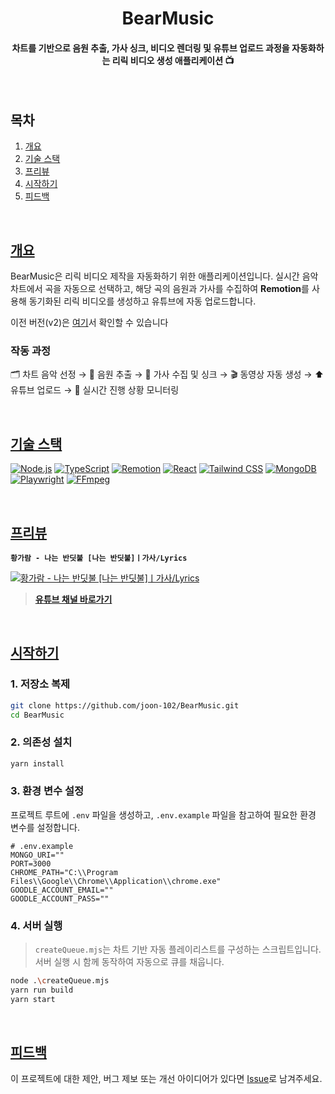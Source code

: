 <div align="center">
  <h1 style="display: flex; align-items: center; justify-content: center; width: 100%;">
    BearMusic
  </h1>
  <h4>
     차트를 기반으로 음원 추출, 가사 싱크, 비디오 렌더링 및 유튜브 업로드 과정을 자동화하는 리릭 비디오 생성 애플리케이션 📺
  </h4>
</div>

<br>

## 목차

1. [개요](#개요)
2. [기술 스택](#기술-스택)
3. [프리뷰](#프리뷰)
4. [시작하기](#시작하기)
5. [피드백](#피드백)

<br/>

## [개요](#목차)
BearMusic은 리릭 비디오 제작을 자동화하기 위한 애플리케이션입니다. 실시간 음악 차트에서 곡을 자동으로 선택하고, 해당 곡의 음원과 가사를 수집하여 **Remotion**를 사용해 동기화된 리릭 비디오를 생성하고 유튜브에 자동 업로드합니다.
  
이전 버전(v2)은 [여기](https://github.com/joon-102/BearMusic/tree/BearMusic-V2)서 확인할 수 있습니다
<br>
### **작동 과정**  
🗂 차트 음악 선정 → 🎵 음원 추출 → 📝 가사 수집 및 싱크 → 🎬 동영상 자동 생성 → ⬆️ 유튜브 업로드 → 📡 실시간 진행 상황 모니터링

<br>

## [기술 스택](#목차)

[![Node.js](https://img.shields.io/badge/Node.js-339933?style=flat-square&logo=node.js&logoColor=white)](https://nodejs.org/)
[![TypeScript](https://img.shields.io/badge/TypeScript-3178C6?style=flat-square&logo=typescript&logoColor=white)](https://www.typescriptlang.org/)
[![Remotion](https://img.shields.io/badge/Remotion-FF3E00?style=flat-square&logo=remotion&logoColor=white)](https://www.remotion.dev/)
[![React](https://img.shields.io/badge/React-61DAFB?style=flat-square&logo=react&logoColor=black)](https://reactjs.org/)
[![Tailwind CSS](https://img.shields.io/badge/Tailwind_CSS-06B6D4?style=flat-square&logo=tailwind-css&logoColor=white)](https://tailwindcss.com/)
[![MongoDB](https://img.shields.io/badge/MongoDB-47A248?style=flat-square&logo=mongodb&logoColor=white)](https://www.mongodb.com/)
[![Playwright](https://img.shields.io/badge/Playwright-000000?style=flat-square&logo=playwright&logoColor=white)](https://playwright.dev/)
[![FFmpeg](https://img.shields.io/badge/FFmpeg-FFFFFF?style=flat-square&logo=ffmpeg&logoColor=black)](https://ffmpeg.org/)

<br>

## [프리뷰](#목차)

**`황가람 - 나는 반딧불 [나는 반딧불]ㅣ가사/Lyrics`**

[![황가람 - 나는 반딧불 [나는 반딧불]ㅣ가사/Lyrics](http://img.youtube.com/vi/hhk4NYiCgeo/0.jpg)](https://www.youtube.com/watch?v=hhk4NYiCgeo)  
> **[유튜브 채널 바로가기](https://www.youtube.com/@%EB%B2%A0%EC%96%B4%EB%AE%A4%EC%A7%81)**  

<br>

## [시작하기](#목차)
### 1. 저장소 복제

```bash
git clone https://github.com/joon-102/BearMusic.git
cd BearMusic
```

### 2. 의존성 설치

```bash
yarn install
```

### 3. 환경 변수 설정

프로젝트 루트에 `.env` 파일을 생성하고, `.env.example` 파일을 참고하여 필요한 환경 변수를 설정합니다.

```dotenv
# .env.example
MONGO_URI=""
PORT=3000
CHROME_PATH="C:\\Program Files\\Google\\Chrome\\Application\\chrome.exe"
GOODLE_ACCOUNT_EMAIL=""
GOODLE_ACCOUNT_PASS=""
```

### 4. 서버 실행

> `createQueue.mjs`는 차트 기반 자동 플레이리스트를 구성하는 스크립트입니다.  
> 서버 실행 시 함께 동작하여 자동으로 큐를 채웁니다.

```bash
node .\createQueue.mjs
yarn run build
yarn start
```

<br>

## [피드백](#목차)

이 프로젝트에 대한 제안, 버그 제보 또는 개선 아이디어가 있다면 [Issue](https://github.com/joon-102/BearMusic/issues)로 남겨주세요.
